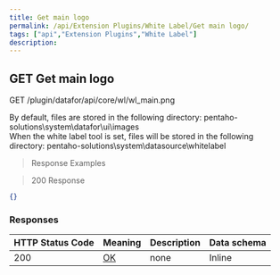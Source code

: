 ```yaml
---
title: Get main logo
permalink: /api/Extension Plugins/White Label/Get main logo/
tags: ["api","Extension Plugins","White Label"]
description: 
---
```


## GET Get main logo

GET /plugin/datafor/api/core/wl/wl_main.png

By default, files are stored in the following directory:
pentaho-solutions\system\datafor\ui\images\
When the white label tool is set, files will be stored in the following directory:
pentaho-solutions\system\datasource\whitelabel

> Response Examples

> 200 Response

```json
{}
```

### Responses

|HTTP Status Code |Meaning|Description|Data schema|
|---|---|---|---|
|200|[OK](https://tools.ietf.org/html/rfc7231#section-6.3.1)|none|Inline|
